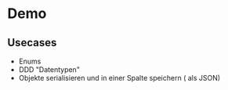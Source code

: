 # Demo
## Usecases
- Enums
- DDD "Datentypen"
- Objekte serialisieren und in einer Spalte speichern ( als JSON)
